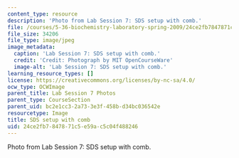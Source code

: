 ```yaml
---
content_type: resource
description: 'Photo from Lab Session 7: SDS setup with comb.'
file: /courses/5-36-biochemistry-laboratory-spring-2009/24ce2fb7847871c5e59ac5c04f488246_Lab7_1.jpg
file_size: 34206
file_type: image/jpeg
image_metadata:
  caption: 'Lab Session 7: SDS setup with comb.'
  credit: 'Credit: Photograph by MIT OpenCourseWare'
  image-alt: 'Lab Session 7: SDS setup with comb.'
learning_resource_types: []
license: https://creativecommons.org/licenses/by-nc-sa/4.0/
ocw_type: OCWImage
parent_title: Lab Session 7 Photos
parent_type: CourseSection
parent_uid: bc2e1cc3-2a73-3e3f-458b-d34bc036542e
resourcetype: Image
title: SDS setup with comb
uid: 24ce2fb7-8478-71c5-e59a-c5c04f488246
---
```

Photo from Lab Session 7: SDS setup with comb.